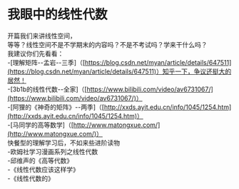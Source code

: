 # 我眼中的线性代数
开篇我们来讲线性空间，   
等等？线性空间不是不学期末的内容吗？不是不考试吗？学来干什么吗？   
我建议你们先看看：   
-\[理解矩阵--孟岩--三季\]（[https://blog.csdn.net/myan/article/details/647511](https://blog.csdn.net/myan/article/details/647511)）知乎一下，争议还挺大的居然！   
-\[3b1b的线性代数--全家\]（[https://www.bilibili.com/video/av6731067/](https://www.bilibili.com/video/av6731067/)）   
-\[阿狸的《神奇的矩阵》--两季\]（[http://xxds.ayit.edu.cn/info/1045/1254.htm](http://xxds.ayit.edu.cn/info/1045/1254.htm)）   
-\[马同学的高等数学\]（[http://www.matongxue.com/](http://www.matongxue.com/)）   
快餐型的理解学习后，不如来些进阶读物   
-欧姆社学习漫画系列之线性代数   
-邱维声的《高等代数》   
-《线性代数应该这样学》   
-《线性代数的》
